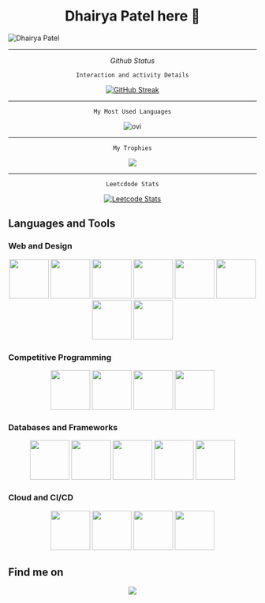 <!-- Your README title and introduction -->
<h1 align="center">Dhairya Patel here 👋</h1>

![Dhairya Patel](https://github.com/user-attachments/assets/448b5aff-9ab0-4e6d-9ee4-ee84a885370f)

<hr />

<div align="center">

<em>Github Status</em>

<code>Interaction and activity Details</code>
  
  [![GitHub Streak](https://streak-stats.demolab.com?user=DhairyaPatel1403&theme=ocean-gradient)](https://git.io/streak-stats)

  <hr/>

  <code>My Most Used Languages</code>

  <img src="https://github-readme-stats.vercel.app/api/top-langs?username=DhairyaPatel1403&show_icons=true&locale=en&layout=compact&theme=chartreuse-dark" alt="ovi" />

  <hr/>

  <code>My Trophies</code>

  <img src="https://github-profile-trophy.vercel.app/?username=DhairyaPatel1403&theme=juicyfresh&no-bg=true" />

  <hr/>

  <code>Leetcdode Stats</code>
<div align="center">
    <!-- LeetCode Stats -->
    <a href="https://leetcode.com/dhairya1403#gh-dark-mode-only">
        <img src="https://leetcard.jacoblin.cool/dhairya1403?border=1&radius=20&theme=unicorn#gh-dark-mode-only" alt="Leetcode Stats">
    </a>

  
    
</div>

  
  
</div>

</hr>

## Languages and Tools

### Web and Design

<div align="center">
    <img src="https://cdn.jsdelivr.net/gh/devicons/devicon/icons/bootstrap/bootstrap-original.svg" height="80px" width="80px" />
    <img src="https://cdn.jsdelivr.net/gh/devicons/devicon/icons/css3/css3-original.svg" height="80px" width="80px"/>
    <img src="https://cdn.jsdelivr.net/gh/devicons/devicon/icons/html5/html5-original.svg" height="80px" width="80px"/>
    <img src="https://cdn.jsdelivr.net/gh/devicons/devicon/icons/javascript/javascript-original.svg" height="80px" width="80px"/>
    <img src="https://cdn.jsdelivr.net/gh/devicons/devicon/icons/php/php-original.svg" height="80px" width="80px"/>
    <img src="https://cdn.jsdelivr.net/gh/devicons/devicon/icons/react/react-original.svg" height="80px" width="80px"/>
    <img src="https://cdn.jsdelivr.net/gh/devicons/devicon/icons/dotnetcore/dotnetcore-original.svg" height="80px" width="80px"/>
    <img src="https://cdn.jsdelivr.net/gh/devicons/devicon/icons/spring/spring-original.svg" height="80px" width="80px"/>
</div>

### Competitive Programming

<div align="center">
    <img src="https://cdn.jsdelivr.net/gh/devicons/devicon/icons/cplusplus/cplusplus-original.svg" height="80px" width="80px" />
    <img src="https://cdn.jsdelivr.net/gh/devicons/devicon/icons/python/python-original.svg" height="80px" width="80px" />
    <img src="https://cdn.jsdelivr.net/gh/devicons/devicon/icons/mysql/mysql-original-wordmark.svg" height="80px" width="80px"/>
    <img src="https://cdn.jsdelivr.net/gh/devicons/devicon/icons/c/c-original.svg" height="80px" width="80px" />
</div>

### Databases and Frameworks

<div align="center">
    <img src="https://cdn.jsdelivr.net/gh/devicons/devicon/icons/django/django-plain.svg" height="80px" width="80px" />
    <img src="https://cdn.jsdelivr.net/gh/devicons/devicon/icons/nodejs/nodejs-plain.svg" height="80px" width="80px" />
    <img src="https://cdn.jsdelivr.net/gh/devicons/devicon/icons/postgresql/postgresql-original.svg" height="80px" width="80px" />
    <img src="https://cdn.jsdelivr.net/gh/devicons/devicon/icons/mongodb/mongodb-original.svg" height="80px" width="80px" />
    <img src="https://cdn.jsdelivr.net/gh/devicons/devicon@latest/icons/dynamodb/dynamodb-original.svg" height="80px" width="80px" />
</div>

### Cloud and CI/CD

<div align="center">
    <img src="https://cdn.jsdelivr.net/gh/devicons/devicon@latest/icons/amazonwebservices/amazonwebservices-plain-wordmark.svg" height="80px" width="80px" />
    <img src="https://cdn.jsdelivr.net/gh/devicons/devicon/icons/docker/docker-original.svg" height="80px" width="80px" />
    <img src="https://cdn.jsdelivr.net/gh/devicons/devicon/icons/git/git-original.svg" height="80px" width="80px" />
    <img src="https://cdn.jsdelivr.net/gh/devicons/devicon/icons/jenkins/jenkins-original.svg" height="80px" width="80px" />
</div>

## Find me on
<div align="center">
  <a href="https://www.linkedin.com/in/dhairya-patel-032070223/" target="_blank">
    <img src="https://img.shields.io/badge/LinkedIn-0A66C2?style=for-the-badge&logo=linkedin&logoColor=white" />
  </a>
</div>



